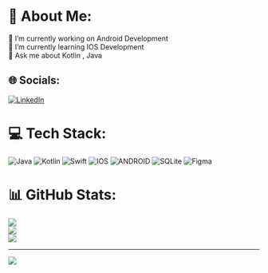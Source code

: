 # 💫 About Me:
🔭 I’m currently working on Android Development<br>🌱 I’m currently learning IOS Development<br>💬 Ask me about Kotlin , Java<br>


## 🌐 Socials:
[![LinkedIn](https://img.shields.io/badge/LinkedIn-%230077B5.svg?logo=linkedin&logoColor=white)](https://linkedin.com/in/https://www.linkedin.com/in/cagridoseyen/) 

# 💻 Tech Stack:
![Java](https://img.shields.io/badge/java-%23ED8B00.svg?style=flat&logo=java&logoColor=white) ![Kotlin](https://img.shields.io/badge/kotlin-%230095D5.svg?style=flat&logo=kotlin&logoColor=white) ![Swift](https://img.shields.io/badge/swift-F54A2A?style=flat&logo=swift&logoColor=white) ![IOS](https://img.shields.io/badge/IOS-%2320232a.svg?style=flat&logo=apple&logoColor=white) ![ANDROID](https://img.shields.io/badge/android-%2320232a.svg?style=flat&logo=android&logoColor=%a4c639) ![SQLite](https://img.shields.io/badge/sqlite-%2307405e.svg?style=flat&logo=sqlite&logoColor=white) 	![Figma](https://img.shields.io/badge/figma-%23F24E1E.svg?style=flat&logo=figma&logoColor=white)
# 📊 GitHub Stats:
![](https://github-readme-stats.vercel.app/api?username=doseyenc&theme=dark&hide_border=true&include_all_commits=false&count_private=false)<br/>
![](https://github-readme-streak-stats.herokuapp.com/?user=doseyenc&theme=dark&hide_border=true)<br/>
![](https://github-readme-stats.vercel.app/api/top-langs/?username=doseyenc&theme=dark&hide_border=true&include_all_commits=false&count_private=false&layout=compact)

---
[![](https://visitcount.itsvg.in/api?id=doseyenc&icon=0&color=0)](https://visitcount.itsvg.in)

<!-- Proudly created with GPRM ( https://gprm.itsvg.in ) -->
